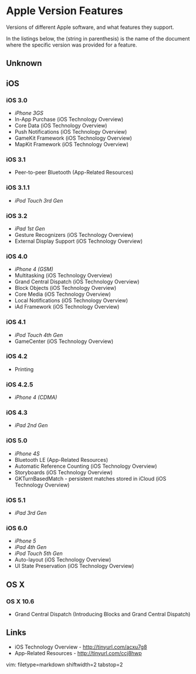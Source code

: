 # Apple Version Features #
Versions of different Apple software, and what features they support.

In the listings below, the (string in parenthesis) is the name of the document
where the specific version was provided for a feature.

## Unknown ##

## iOS ##

### iOS 3.0 ###
- *iPhone 3GS*
- In-App Purchase (iOS Technology Overview)
- Core Data (iOS Technology Overview)
- Push Notifications (iOS Technology Overview)
- GameKit Framework (iOS Technology Overview)
- MapKit Framework (iOS Technology Overview)

### iOS 3.1 ###
- Peer-to-peer Bluetooth (App-Related Resources)

### iOS 3.1.1 ###
- *iPod Touch 3rd Gen*

### iOS 3.2 ###
- *iPad 1st Gen*
- Gesture Recognizers (iOS Technology Overview)
- External Display Support (iOS Technology Overview)

### iOS 4.0 ###
- *iPhone 4 (GSM)*
- Multitasking (iOS Technology Overview)
- Grand Central Dispatch (iOS Technology Overview)
- Block Objects (iOS Technology Overview)
- Core Media (iOS Technology Overview)
- Local Notifications (iOS Technology Overview)
- iAd Framework (iOS Technology Overview)

### iOS 4.1 ###
- *iPod Touch 4th Gen*
- GameCenter (iOS Technology Overview)

### iOS 4.2 ###
- Printing

### iOS 4.2.5 ###
- *iPhone 4 (CDMA)*

### iOS 4.3 ###
- *iPad 2nd Gen*

### iOS 5.0 ###
- *iPhone 4S*
- Bluetooth LE (App-Related Resources)
- Automatic Reference Counting (iOS Technology Overview)
- Storyboards (iOS Technology Overview)
- GKTurnBasedMatch - persistent matches stored in iCloud (iOS Technology
  Overview)

### iOS 5.1 ###
- *iPad 3rd Gen*

### iOS 6.0 ###
- *iPhone 5*
- *iPad 4th Gen*
- *iPod Touch 5th Gen*
- Auto-layout (iOS Technology Overview)
- UI State Preservation (iOS Technology Overview)

## OS X ##

### OS X 10.6 ###
- Grand Central Dispatch (Introducing Blocks and Grand Central Dispatch)

## Links ##
- iOS Technology Overview - http://tinyurl.com/acxu7g8
- App-Related Resources - http://tinyurl.com/ccj8hwp

vim: filetype=markdown shiftwidth=2 tabstop=2
